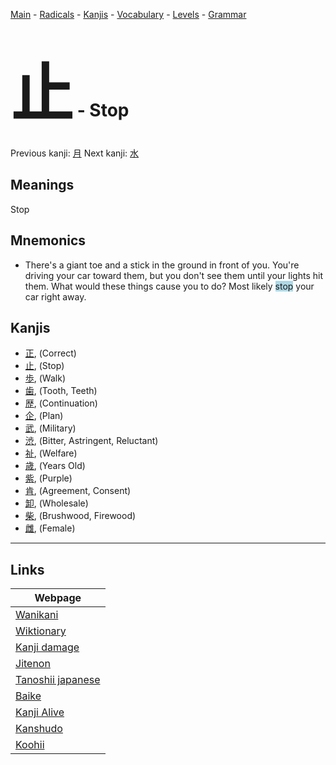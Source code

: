 <style> bigfont {font-size: 100px}</style>
[Main](../README.md) -
[Radicals](../radicals.md) -
[Kanjis](../kanjis.md) -
[Vocabulary](../vocabulary.md) -
[Levels](../levels.md) -
[Grammar](../grammar.md)
# <bigfont> 止</bigfont> - Stop 

Previous kanji: [月](月.md) Next kanji: [水](水.md) 

## Meanings
 Stop
## Mnemonics
 * There's a giant toe and a stick in the ground in front of you. You're driving your car toward them, but you don't see them until your lights hit them. What would these things cause you to do? Most likely <span style="background-color:#ADD8E6"> stop</span> your car right away.


## Kanjis
 * [正](../kanjis/正.md), (Correct)
* [止](../kanjis/止.md), (Stop)
* [歩](../kanjis/歩.md), (Walk)
* [歯](../kanjis/歯.md), (Tooth, Teeth)
* [歴](../kanjis/歴.md), (Continuation)
* [企](../kanjis/企.md), (Plan)
* [武](../kanjis/武.md), (Military)
* [渋](../kanjis/渋.md), (Bitter, Astringent, Reluctant)
* [祉](../kanjis/祉.md), (Welfare)
* [歳](../kanjis/歳.md), (Years Old)
* [紫](../kanjis/紫.md), (Purple)
* [肯](../kanjis/肯.md), (Agreement, Consent)
* [卸](../kanjis/卸.md), (Wholesale)
* [柴](../kanjis/柴.md), (Brushwood, Firewood)
* [雌](../kanjis/雌.md), (Female)



---

## Links 

| Webpage |
| --- |
| [Wanikani          ](https://www.wanikani.com/kanji/止) |
| [Wiktionary        ](https://en.wiktionary.org/wiki/止) |
| [Kanji damage      ](http://www.kanjidamage.com/kanji/search?utf8=✓&q=止) |
| [Jitenon           ](https://jitenon.com/kanji/止) |
| [Tanoshii japanese ](https://www.tanoshiijapanese.com/dictionary/kanji.cfm?k=止) |
| [Baike             ](https://baike.baidu.com/item/止) |
| [Kanji Alive       ](https://app.kanjialive.com/止) |
| [Kanshudo          ](https://www.kanshudo.com/searchmn?q=止) |
| [Koohii            ](https://kanji.koohii.com/study/kanji/止) |
